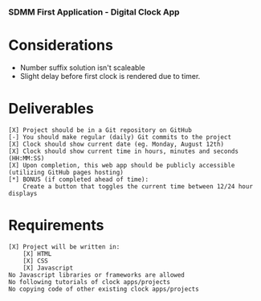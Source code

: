 ### SDMM First Application - Digital Clock App

# Considerations
* Number suffix solution isn't scaleable 
* Slight delay before first clock is rendered due to timer. 

# Deliverables
    [X] Project should be in a Git repository on GitHub
    [-] You should make regular (daily) Git commits to the project
    [X] Clock should show current date (eg. Monday, August 12th)
    [X] Clock should show current time in hours, minutes and seconds (HH:MM:SS)
    [X] Upon completion, this web app should be publicly accessible (utilizing GitHub pages hosting)
    [*] BONUS (if completed ahead of time):
        Create a button that toggles the current time between 12/24 hour displays

# Requirements
    [X] Project will be written in:
        [X] HTML
        [X] CSS
        [X] Javascript
    No Javascript libraries or frameworks are allowed
    No following tutorials of clock apps/projects
    No copying code of other existing clock apps/projects

